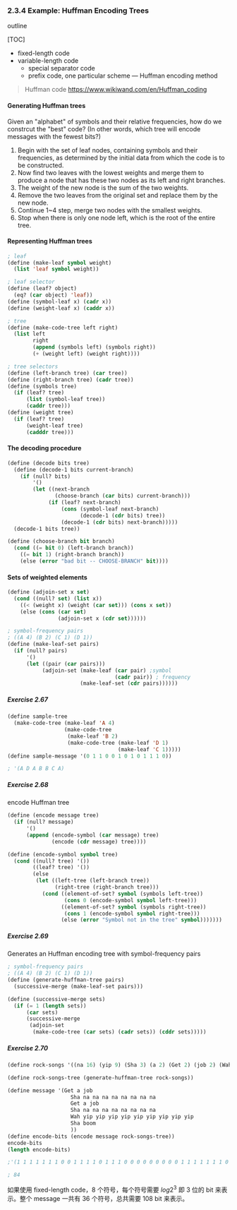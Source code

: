 ### 2.3.4 Example: Huffman Encoding Trees

outline

[TOC]



- fixed-length code
- variable-length code
  - special separator code
  - prefix code, one particular scheme — Huffman encoding method



> Huffman code https://www.wikiwand.com/en/Huffman_coding



#### Generating Huffman trees

Given an "alphabet" of symbols and their relative frequencies, how do we constrcut the "best" code? (In other words, which tree will encode messages with the fewest bits?)



1. Begin with the set of leaf nodes, containing symbols and their frequencies, as determined by the initial data from which the code is to be constructed.
2. Now find two leaves with the lowest weights and merge them to produce a node that has these two nodes as its left and right branches.
3. The weight of the new node is the sum of the two weights.
4. Remove the two leaves from the original set and replace them by the new node.
5. Continue 1~4 step, merge two nodes with the smallest weights.
6. Stop when there is only one node left, which is the root of the entire tree.



#### Representing Huffman trees



```lisp
; leaf
(define (make-leaf symbol weight)
  (list 'leaf symbol weight))

; leaf selector
(define (leaf? object)
  (eq? (car object) 'leaf))
(define (symbol-leaf x) (cadr x))
(define (weight-leaf x) (caddr x))

; tree
(define (make-code-tree left right)
  (list left 
        right
        (append (symbols left) (symbols right))
        (+ (weight left) (weight right))))

; tree selectors
(define (left-branch tree) (car tree))
(define (right-branch tree) (cadr tree))
(define (symbols tree)
  (if (leaf? tree)
      (list (symbol-leaf tree))
      (caddr tree)))
(define (weight tree)
  (if (leaf? tree)
      (weight-leaf tree)
      (cadddr tree)))

```



#### The decoding procedure



```lisp
(define (decode bits tree)
  (define (decode-1 bits current-branch)
    (if (null? bits)
        '()
        (let ((next-branch
               (choose-branch (car bits) current-branch)))
             (if (leaf? next-branch)
                 (cons (symbol-leaf next-branch)
                       (decode-1 (cdr bits) tree))
                 (decode-1 (cdr bits) next-branch)))))
  (decode-1 bits tree))

(define (choose-branch bit branch)
  (cond ((= bit 0) (left-branch branch))
    ((= bit 1) (right-branch branch))
    (else (error "bad bit -- CHOOSE-BRANCH" bit))))
```



#### Sets of weighted elements



```lisp
(define (adjoin-set x set)
  (cond ((null? set) (list x))
    ((< (weight x) (weight (car set))) (cons x set))
    (else (cons (car set)
                (adjoin-set x (cdr set))))))

; symbol-frequency pairs
; ((A 4) (B 2) (C 1) (D 1))
(define (make-leaf-set pairs)
  (if (null? pairs)
      '()
      (let ((pair (car pairs)))
           (adjoin-set (make-leaf (car pair) ;symbol
                                  (cadr pair)) ; frequency
                       (make-leaf-set (cdr pairs))))))

```



##### Exercise 2.67

```lisp
(define sample-tree
  (make-code-tree (make-leaf 'A 4)
                  (make-code-tree
                   (make-leaf 'B 2)
                   (make-code-tree (make-leaf 'D 1)
                                   (make-leaf 'C 1)))))
(define sample-message '(0 1 1 0 0 1 0 1 0 1 1 1 0))

; '(A D A B B C A)
```



##### Exercise 2.68 

encode Huffman tree

```lisp
(define (encode message tree)
  (if (null? message)
      '()
      (append (encode-symbol (car message) tree)
              (encode (cdr message) tree))))

(define (encode-symbol symbol tree)
  (cond ((null? tree) '())
        ((leaf? tree) '())
        (else
         (let ((left-tree (left-branch tree))
               (right-tree (right-branch tree)))
           (cond ((element-of-set? symbol (symbols left-tree))
                  (cons 0 (encode-symbol symbol left-tree)))
                 ((element-of-set? symbol (symbols right-tree))
                  (cons 1 (encode-symbol symbol right-tree)))
                 (else (error "Symbol not in the tree" symbol)))))))
```



##### Exercise 2.69

Generates an Huffman encoding tree with symbol-frequency pairs

```lisp
; symbol-frequency pairs
; ((A 4) (B 2) (C 1) (D 1))
(define (generate-huffman-tree pairs)
  (successive-merge (make-leaf-set pairs)))

(define (successive-merge sets)
  (if (= 1 (length sets))
      (car sets)
      (successive-merge
       (adjoin-set
        (make-code-tree (car sets) (cadr sets)) (cddr sets)))))
```



##### Exercise 2.70

```lisp
(define rock-songs '((na 16) (yip 9) (Sha 3) (a 2) (Get 2) (job 2) (Wah 1) (boom 1)))

(define rock-songs-tree (generate-huffman-tree rock-songs))

(define message '(Get a job
                    Sha na na na na na na na na
                    Get a job
                    Sha na na na na na na na na
                    Wah yip yip yip yip yip yip yip yip yip
                    Sha boom
                    ))
(define encode-bits (encode message rock-songs-tree))
encode-bits
(length encode-bits)

;'(1 1 1 1 1 1 1 0 0 1 1 1 1 0 1 1 1 0 0 0 0 0 0 0 0 0 1 1 1 1 1 1 1 0 0 1 1 1 1 0 1 1 1 0 0 0 0 0 0 0 0 0 1 1 0 1 1 1 0 1 0 1 0 1 0 1 0 1 0 1 0 1 0 1 0 1 1 1 0 1 1 0 1 0)

; 84
```

如果使用 fixed-length code，8 个符号，每个符号需要 $log 2^3$ 即 3 位的 bit 来表示。整个 message 一共有 36 个符号，总共需要 108 bit 来表示。